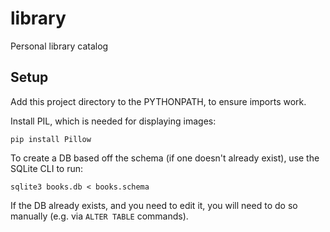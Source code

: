 # library
Personal library catalog

## Setup

Add this project directory to the PYTHONPATH, to ensure imports work.

Install PIL, which is needed for displaying images:

```
pip install Pillow
```

To create a DB based off the schema (if one doesn't already exist), use the
SQLite CLI to run:

```
sqlite3 books.db < books.schema
```

If the DB already exists, and you need to edit it, you will need to do so
manually (e.g. via `ALTER TABLE` commands).